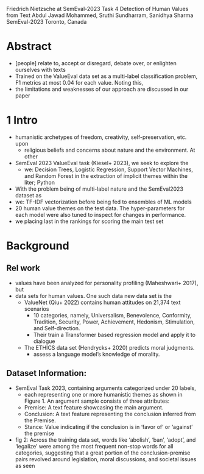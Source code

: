 Friedrich Nietzsche at SemEval-2023 Task 4 Detection of Human Values from Text
Abdul Jawad Mohammed, Sruthi Sundharram, Sanidhya Sharma
SemEval-2023 Toronto, Canada

# Abstract

* [people] relate to, accept or disregard, debate over, or enlighten ourselves
  with texts
* Trained on the ValueEval data set as a multi-label classification problem,
  F1 metrics at most 0.04 for each value. Noting this,
* the limitations and weaknesses of our approach are discussed in our paper

# 1 Intro

* humanistic archetypes of freedom, creativity, self-preservation, etc. upon
  * religious beliefs and concerns about nature and the environment. At other
* SemEval 2023 ValueEval task (Kiesel+ 2023), we seek to explore the
  * we: Decision Trees, Logistic Regression, Support Vector Machines, and
    Random Forest in the extraction of implicit themes within the liter; Python
* With the problem being of multi-label nature and the SemEval2023 dataset as
* we: TF-IDF vectorization before being fed to ensembles of ML models
* 20 human value themes on the test data. The hyper-parameters for each model
  were also tuned to inspect for changes in performance.
* we placing last in the rankings for scoring the main test set

# Background

## Rel work

* values have been analyzed for personality profiling (Maheshwari+ 2017), but
* data sets for human values. One such data new data set is the
  * ValueNet (Qiu+ 2022) contains human attitudes on 21,374 text scenarios
    * 10 categories, namely, Universalism, Benevolence, Conformity, Tradition,
      Security, Power, Achievement, Hedonism, Stimulation, and Self-direction.
    * Their train a Transformer based regression model and apply it to dialogue
  * The ETHICS data set (Hendrycks+ 2020) predicts moral judgments.
    * assess a language model’s knowledge of morality.

## Dataset Information:

* SemEval Task 2023, containing arguments categorized under 20 labels,
  * each representing one or more humanistic themes as shown in Figure 1. An
    argument sample consists of three attributes:
  * Premise: A text feature showcasing the main argument.
  * Conclusion: A text feature representing the conclusion inferred from the Premise.
  * Stance: Value indicating if the conclusion is in ‘favor of’ or ‘against’
    the premise
* fig 2: Across the training data set, words like ‘abolish’, ‘ban’, ‘adopt’,
  and ‘legalize’ were among the most frequent non-stop words for all
  categories, suggesting that a great portion of the conclusion-premise pairs
  revolved around legislation, moral discussions, and societal issues as seen
